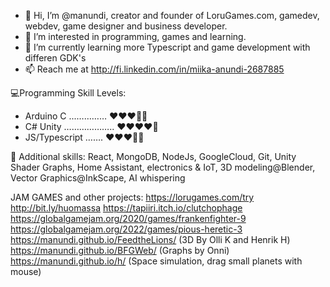 - 👋 Hi, I’m @manundi, creator and founder of LoruGames.com, gamedev, webdev, game designer and business developer.
- 👀 I’m interested in programming, games and learning.
- 🌱 I’m currently learning more Typescript and game development with differen GDK's
- 📫 Reach me at http://fi.linkedin.com/in/miika-anundi-2687885


💻Programming Skill Levels:
- Arduino C ...………… ❤️❤️❤️🩶🩶 
- C# Unity ……………….. ❤️❤️❤️❤️🩶
- JS/Typescript ……. ❤️❤️❤️🩶🩶 


🚀 Additional skills: React, MongoDB, NodeJs, GoogleCloud, Git, Unity Shader Graphs, Home Assistant, electronics & IoT, 3D modeling@Blender, Vector Graphics@InkScape, AI whispering

JAM GAMES and other projects:
https://lorugames.com/try
http://bit.ly/huomassa 
https://tapiiri.itch.io/clutchophage
https://globalgamejam.org/2020/games/frankenfighter-9
https://globalgamejam.org/2022/games/pious-heretic-3
https://manundi.github.io/FeedtheLions/ (3D By Olli K and Henrik H)
https://manundi.github.io/BFGWeb/ (Graphs by Onni)
https://manundi.github.io/h/ (Space simulation, drag small planets with mouse)


